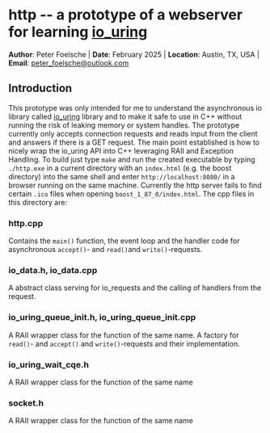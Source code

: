 # http -- a prototype of a webserver for learning [io_uring](https://github.com/axboe/liburing)

**Author**: Peter Foelsche |
**Date**: February 2025 |
**Location**: Austin, TX, USA |
**Email**: [peter_foelsche@outlook.com](mailto:peter_foelsche@outlook.com)

## Introduction

This prototype was only intended for me to understand the asynchronous io library called [io_uring](https://github.com/axboe/liburing) library and to make it safe to use in C++ without running the risk of leaking memory or system handles.
The prototype currently only accepts connection requests and reads input from the client and answers if there is a GET request.
The main point established is how to nicely wrap the io_uring API into C++ leveraging RAII and Exception Handling.
To build just type `make` and run the created executable by typing `./http.exe` in a current directory with an `index.html` (e.g. the boost directory) into the same shell and enter `http://localhost:8080/` in a browser running on the same machine. Currently the http server fails to find certain `.ico` files when opening `boost_1_87_0/index.html`.
The cpp files in this directory are:
### http.cpp
Contains the `main()` function, the event loop and the handler code for asynchronous `accept()`- and `read()`and `write()`-requests.
### io_data.h, io_data.cpp
A abstract class serving for io_requests and the calling of handlers from the request.
### io_uring_queue_init.h, io_uring_queue_init.cpp
A RAII wrapper class for the function of the same name.
A factory for `read()`- and `accept()` and `write()`-requests and their implementation.
### io_uring_wait_cqe.h
A RAII wrapper class for the function of the same name
### socket.h
A RAII wrapper class for the function of the same name
